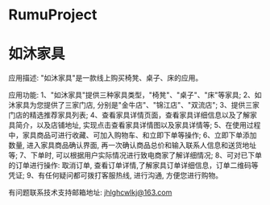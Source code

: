 # RumuProject
# 如沐家具

应用描述: "如沐家具"是一款线上购买椅凳、桌子、床的应用。

应用功能: 
      1、"如沐家具"提供三种家具类型，"椅凳"、"桌子"、"床"等家具; 
      2、如沐家具为您提供了三家门店, 分别是"金牛店"、"锦江店"、"双流店"; 
      3、提供三家门店的精选推荐家具列表; 
      4、查看家具详情页面，查看家具详细信息以及了解家具简介，以及店铺地址, 实现点击查看家具详情图以及家具详情等; 
      5、在使用过程中，家具商品可进行收藏、可加入购物车、和立即下单等操作; 
      6、立即下单添加数量, 进入家具商品确认界面, 再一次确认商品总价和输入联系人信息和送货地址等; 
      7、下单时, 可以根据用户实际情况进行致电商家了解详细情况; 
      8、可对已下单的订单进行操作: 取消订单, 查看订单详情,了解家具订单详细信息，订单二维码等凭证; 
      9、有任何疑问都可拨打客服热线, 进行沟通, 方便您进行购物。

有问题联系技术支持邮箱地址: jhlghcwlkj@163.com

